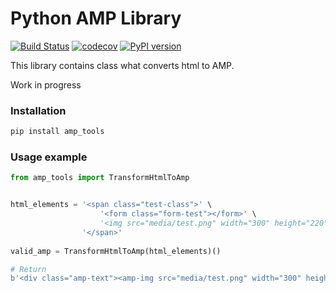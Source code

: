 # Python AMP Library
[![Build Status](https://travis-ci.org/dorokhin/amp-tools.svg?branch=master)](https://travis-ci.org/dorokhin/amp-tools)
[![codecov](https://codecov.io/gh/dorokhin/amp-tools/branch/master/graph/badge.svg)](https://codecov.io/gh/dorokhin/amp-tools)
[![PyPI version](https://badge.fury.io/py/amp-tools.svg)](https://badge.fury.io/py/amp-tools)


This library contains class what converts html to AMP.

Work in progress


### Installation
```bash
pip install amp_tools
```

### Usage example
```python
from amp_tools import TransformHtmlToAmp


html_elements = '<span class="test-class">' \
                    '<form class="form-test"></form>' \ 
                    '<img src="media/test.png" width="300" height="220">' \
                '</span>'
        
valid_amp = TransformHtmlToAmp(html_elements)()

# Return 
b'<div class="amp-text"><amp-img src="media/test.png" width="300" height="220" layout="responsive"></amp-img></div>'

```

